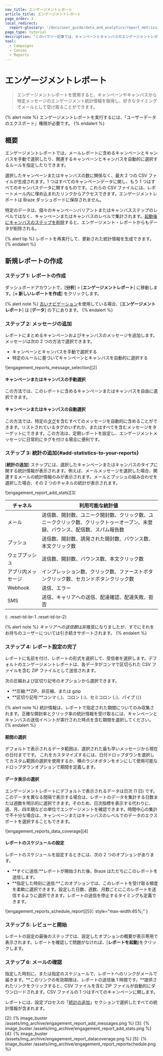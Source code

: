 ```yaml
---
nav_title: エンゲージメントレポート
article_title: エンゲージメントレポート
page_order: 3
local_redirect:
  report-glossary: '/docs/user_guide/data_and_analytics/report_metrics/'
page_type: tutorial
description: "このハウツー記事では、キャンペーンとキャンバスのエンゲージメントレポートの作成、パーソナライズ、およびスケジュール設定について順に説明します。"
tool:
  - Campaigns
  - Canvas
  - Reports
---
```


# エンゲージメントレポート

> エンゲージメントレポートを使用すると、キャンペーンやキャンバスから特定メッセージのエンゲージメント統計情報を取得し、好きなタイミングでメールとして受け取ることができます。

{% alert note %}
エンゲージメントレポートを実行するには、「ユーザーデータのエクスポート」権限が必要です。
{% endalert %}

## 概要

エンゲージメントレポートでは、メールレポートに含めるキャンペーンとキャンバスを手動で選択したり、関連するキャンペーンとキャンバスを自動的に選択するルールを指定したりできます。

選択したキャンペーンまたはキャンバスの数に関係なく、最大 2 つの CSV ファイルが生成されます。1 つはすべてのキャンペーンデータに関し、もう 1 つはすべてのキャンバスデータに関するものです。これらの CSV ファイルには、レポートメール内に埋め込まれたリンクからアクセスできます。エンゲージメントレポートは Braze ダッシュボードに保存されません。

特定のデータは、個々のキャンペーンバリアントまたはキャンバスステップのレベルではなく、キャンペーンまたはキャンバスのレベルで集計されます。[起動後にキャンバスのステップを削除]({{site.baseurl}}/user_guide/engagement_tools/canvas/managing_canvases/change_your_canvas_after_launch/#canvas-details)すると、エンゲージメント・レポートからもデータが削除される。

{% alert tip %}
レポートを再実行して、更新された統計情報を生成できます。
{% endalert %}

## 新規レポートの作成

### ステップ 1: レポートの作成

ダッシュボードアカウントで、\[**分析**] > \[**エンゲージメントレポート**] に移動します。\[**\+ 新しいレポートを作成**] をクリックします。

{% alert note %}
[古いナビゲーション]({{site.baseurl}}/navigation)を使用している場合、\[**エンゲージメントレポート**] は \[**データ**] の下にあります。
{% endalert %}

### ステップ 2: メッセージの追加

レポートにまとめるキャンペーンおよびキャンバスのメッセージを追加します。メッセージは次の 2 つの方法で選択できます。

- キャンペーンとキャンバスを手動で選択する
- 特定のルールに基づいてキャンペーンとキャンバスを自動的に選択する

![engagement_reports_message_selection][2]

#### キャンペーンまたはキャンバスの手動選択

この方法では、このレポートに含めるキャンペーンまたはキャンバスを自由に選択できます。

#### キャンペーンまたはキャンバスの自動選択

この方法では、特定の[タグ]({{site.baseurl}}/user_guide/administrative/app_settings/tags/)を含むすべてのメッセージを自動的に含めることができます。リストされているタグのいずれか、またはすべてを含むメッセージをターゲットにできます。この方法は、定期レポートを設定し、エンゲージメントメッセージに日常的にタグを付ける場合に便利です。

### ステップ 3: 統計の追加{#add-statistics-to-your-reports}

\[**統計の追加**] ステップには、選択したキャンペーンまたはキャンバスのタイプに関する統計情報が表示されます。例えば、メールメッセージを選択した場合、関連するメールの統計情報のみが表示されます。メールとプッシュの組み合わせを選択した場合、その 2 つのチャネルの統計が表示されます。

![engagement_report_add_stats][3]

| チャネル | 利用可能な統計値 |
| ------| --------------|
| メール | 送信数、開封数、ユニーク開封数、クリック数、ユニーククリック数、クリックトゥーオープン、未登録、バウンス、配信数、スパム報告数 |
| プッシュ  | 送信数、開封数、誘発された開封数、バウンス数、本文クリック数 |
| ウェブプッシュ | 送信数、開封数、バウンス数、本文クリック数 |
| アプリ内メッセージ | インプレッション数、クリック数、ファーストボタンクリック数、セカンドボタンクリック数 |
| Webhook  |  送信、エラー |
| SMS | 送信、キャリアへの送信、配達確認、配達失敗、拒否 |
{: .reset-td-br-1 .reset-td-br-2}

{% alert note %}
*キャリアへの送信数*は非推奨になりましたが、すでにそれをお持ちのユーザーについては引き続きサポートされます。
{% endalert %}

### ステップ 4: レポート設定の完了

レポートに名前を付け、レポートの形式を選択して、受信者を選択します。デフォルトのエンゲージメントレポートは、各データがコンマで区切られた CSV ファイルを含む ZIP ファイルとして送信されます。

次の圧縮および区切り記号のオプションから選択できます。

- **圧縮:**ZIP、非圧縮、または gzip
- **区切り記号:**コンマ (`,`)、コロン (`:`)、セミコロン (`;`)、パイプ (`|`)

{% alert note %}
統計情報は、レポートで指定された期間についてのみ収集されます。正確な開封率とクリック率の統計情報を受け取るには、キャンペーンとキャンバスの送信イベントが実行された時点を含む期間を選択してください。
{% endalert %}

#### 期間の選択

デフォルトで表示されるデータ範囲は、選択された最も早いメッセージから現在の日付までです。 これをカスタマイズするには、日付ドロップダウンを選択してカスタム範囲の選択を使用するか、横のラジオボタンをオンにして使用可能なドロップダウンオプションで期間を定義します。

#### データ表示の選択

エンゲージメントレポートにデフォルトで表示されるデータは日次 (1 日) です。このデータを異なる間隔で表示する場合は、レポートのデータを集計する日数または週数を明示的に選択できます。そのため、日次指標を表示する代わりに、週、月、四半期などの単位でエンゲージメントを確認できます。時間中心の集計で不十分な場合は、キャンペーンまたはキャンバスのレベルでのデータのエクスポートを選択することもできます。

![engagement_reports_data_coverage][4]

#### レポートのスケジュールの設定

レポートのスケジュールを設定するときには、次の 2 つのオプションがあります。

- **すぐに送信:**レポートが開始された後、Braze はただちにこのレポートを送信します。
- **指定した時刻に送信:**このオプションでは、このレポートを受け取る頻度を柔軟に選択できます。設定した日数、週数、月数ごとにこのレポートを送信するように選択できます。レポートの送信を停止するタイミングも定義できます。

![engagement_reports_schedule_report][5]{: style="max-width:65%;" }

### ステップ 5: レビューと開始

レポートの設定の最後のステップでは、設定したオプションの概要が表示専用で表示されます。レポートを確認して問題がなければ、\[**レポートを起動**]をクリックします。

### ステップ 6: メールの確認  

指定した時刻に、または指定のスケジュールで、レポートへのリンクがメールで届きます。**このリンクの有効期限は、レポートの送信後 1 時間です。**提供されたリンクをクリックすると、CSV ファイルを含む ZIP ファイルが自動的にダウンロードされます。CSV ファイルの 1 つはすべてのキャンペーンに関します。

レポートには、設定プロセスの「[統計の追加](#add-statistics-to-your-reports)」セクションで選択したすべての統計情報が含まれます。


[2]: {% image_buster /assets/img_archive/engagement_report_add_messages.png %}
[3]: {% image_buster /assets/img_archive/engagement_report_add_stats.png %}
[4]: {% image_buster /assets/img_archive/engagement_report_datacoverage.png %}
[5]: {% image_buster /assets/img_archive/engagement_report_reportschedule.png %}
